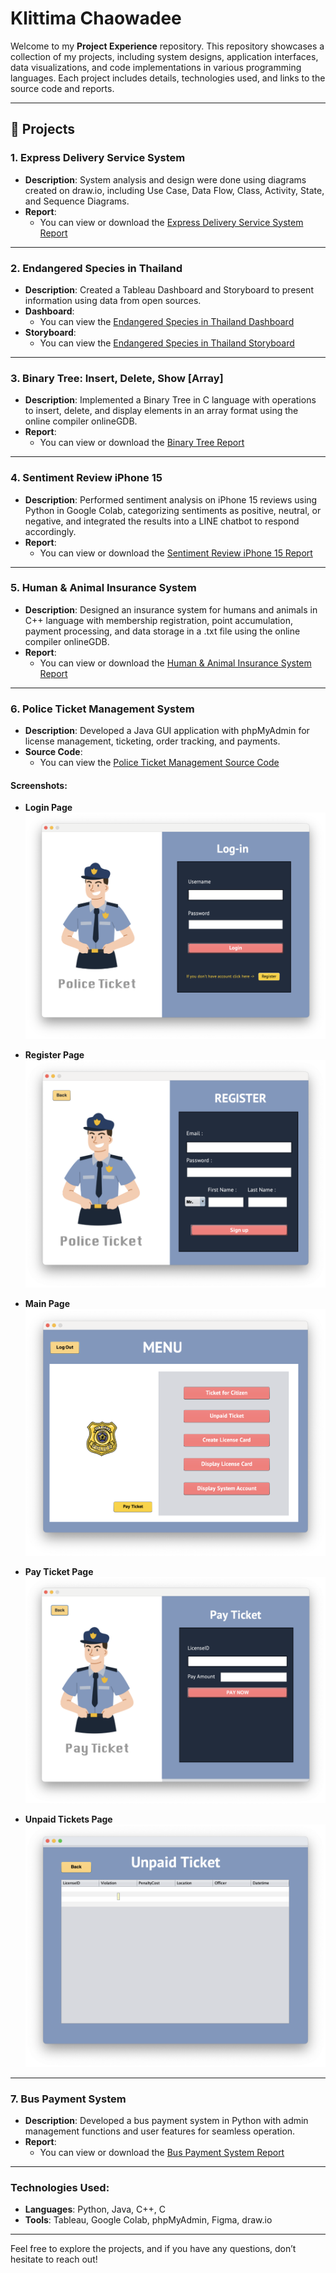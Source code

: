 # Klittima Chaowadee

Welcome to my **Project Experience** repository. This repository showcases a collection of my projects, including system designs, application interfaces, data visualizations, and code implementations in various programming languages. Each project includes details, technologies used, and links to the source code and reports.

---

## 📂 Projects

### 1. **Express Delivery Service System**
- **Description**: System analysis and design were done using diagrams created on draw.io, including Use Case, Data Flow, Class, Activity, State, and Sequence Diagrams.
- **Report**: 
  - You can view or download the [Express Delivery Service System Report](https://github.com/anniemark2522/project-resume/blob/main/assests/files/POSTMANpdf.pdf)

---

### 2. **Endangered Species in Thailand**
- **Description**: Created a Tableau Dashboard and Storyboard to present information using data from open sources.
- **Dashboard**: 
  - You can view the [Endangered Species in Thailand Dashboard](https://public.tableau.com/app/profile/klittima.chaowadee/viz/AnimalDashBoard_17361767283310/Dashboard2)
- **Storyboard**: 
  - You can view the [Endangered Species in Thailand Storyboard](https://public.tableau.com/app/profile/klittima.chaowadee/viz/AnimalStoryBoard_17361775085950/Story1)

---

### 3. **Binary Tree: Insert, Delete, Show [Array]**
- **Description**: Implemented a Binary Tree in C language with operations to insert, delete, and display elements in an array format using the online compiler onlineGDB.
- **Report**: 
  - You can view or download the [Binary Tree Report](https://github.com/anniemark2522/project-resume/blob/main/assests/files/BinaryTree.pdf)

---

### 4. **Sentiment Review iPhone 15**
- **Description**: Performed sentiment analysis on iPhone 15 reviews using Python in Google Colab, categorizing sentiments as positive, neutral, or negative, and integrated the results into a LINE chatbot to respond accordingly.
- **Report**: 
  - You can view or download the [Sentiment Review iPhone 15 Report](https://github.com/anniemark2522/project-resume/blob/main/assests/files/TheLibrary.pdf)

---

### 5. **Human & Animal Insurance System**
- **Description**: Designed an insurance system for humans and animals in C++ language with membership registration, point accumulation, payment processing, and data storage in a .txt file using the online compiler onlineGDB.
- **Report**: 
  - You can view or download the [Human & Animal Insurance System Report](https://github.com/anniemark2522/project-resume/blob/main/assests/files/Insurance.pdf)

---

### 6. **Police Ticket Management System**
- **Description**: Developed a Java GUI application with phpMyAdmin for license management, ticketing, order tracking, and payments.
- **Source Code**: 
  - You can view the [Police Ticket Management Source Code](https://github.com/anniemark2522/project-resume/tree/main/myapp/src/myapp)

#### **Screenshots:**
- **Login Page**  
  ![Login Page](https://github.com/anniemark2522/project-resume/blob/main/assests/images/login.png)
  
- **Register Page**  
  ![Register Page](https://github.com/anniemark2522/project-resume/blob/main/assests/images/register.png)

- **Main Page**  
  ![Main Page](https://github.com/anniemark2522/project-resume/blob/main/assests/images/menu.png)

- **Pay Ticket Page**  
  ![Pay Ticket Page](https://github.com/anniemark2522/project-resume/blob/main/assests/images/payticket.png)

- **Unpaid Tickets Page**  
  ![Unpaid Page](https://github.com/anniemark2522/project-resume/blob/main/assests/images/unpaid.png)

---

### 7. **Bus Payment System**
- **Description**: Developed a bus payment system in Python with admin management functions and user features for seamless operation.
- **Report**: 
  - You can view or download the [Bus Payment System Report](https://github.com/anniemark2522/project-resume/blob/main/assests/files/bus_payment_system_FULL.pdf)

---

### Technologies Used:
- **Languages**: Python, Java, C++, C
- **Tools**: Tableau, Google Colab, phpMyAdmin, Figma, draw.io

---

Feel free to explore the projects, and if you have any questions, don’t hesitate to reach out!


